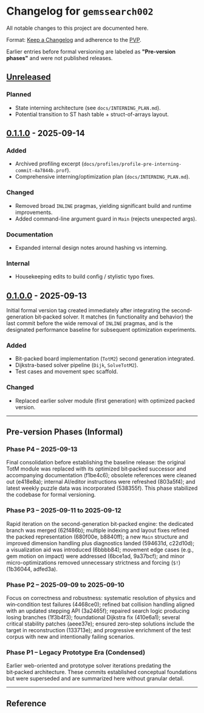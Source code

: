 # Changelog for `gemssearch002`

All notable changes to this project are documented here.

Format: [Keep a Changelog](https://keepachangelog.com/en/1.0.0/)
and adherence to the [PVP](https://pvp.haskell.org/).

Earlier entries before formal versioning are labeled as **"Pre-version phases"** and were not published releases.

## [Unreleased]
### Planned
- State interning architecture (see `docs/INTERNING_PLAN.md`).
- Potential transition to ST hash table + struct-of-arrays layout.

## [0.1.1.0] - 2025-09-14
### Added
- Archived profiling excerpt (`docs/profiles/profile-pre-interning-commit-4a7844b.prof`).
- Comprehensive interning/optimization plan (`docs/INTERNING_PLAN.md`).
### Changed
- Removed broad `INLINE` pragmas, yielding significant build and runtime improvements.
- Added command-line argument guard in `Main` (rejects unexpected args).
### Documentation
- Expanded internal design notes around hashing vs interning.
### Internal
- Housekeeping edits to build config / stylistic typo fixes.

## [0.1.0.0] - 2025-09-13
Initial formal version tag created immediately after integrating the second-generation bit‑packed solver. It matches (in functionality and behavior) the last commit before the wide removal of `INLINE` pragmas, and is the designated performance baseline for subsequent optimization experiments.

### Added
- Bit-packed board implementation (`TotM2`) second generation integrated.
- Dijkstra-based solver pipeline (`Dijk`, `SolveTotM2`).
- Test cases and movement spec scaffold.

### Changed
- Replaced earlier solver module (first generation) with optimized packed version.

---
## Pre-version Phases (Informal)

### Phase P4 – 2025-09-13
Final consolidation before establishing the baseline release: the original TotM module was replaced with its optimized bit‑packed successor and accompanying documentation (f1be4c6); obsolete references were cleaned out (e418e8a); internal AI/editor instructions were refreshed (803a5f4); and latest weekly puzzle data was incorporated (538355f). This phase stabilized the codebase for formal versioning.

### Phase P3 – 2025-09-11 to 2025-09-12
Rapid iteration on the second-generation bit‑packed engine: the dedicated branch was merged (62f486b); multiple indexing and layout fixes refined the packed representation (680f00e, b8840ff); a new `Main` structure and improved dimension handling plus diagnostics landed (594631d, c22d10d); a visualization aid was introduced (6bbbb84); movement edge cases (e.g., gem motion on impact) were addressed (6bce1ad, 9a37bcf); and minor micro-optimizations removed unnecessary strictness and forcing (`$!`) (1b36044, adfed3a).

### Phase P2 – 2025-09-09 to 2025-09-10
Focus on correctness and robustness: systematic resolution of physics and win‑condition test failures (4468ce0); refined bat collision handling aligned with an updated stepping API (3a2465f); repaired search logic producing losing branches (1f3b4f3); foundational Dijkstra fix (410e6a1); several critical stability patches (aeee37e); ensured zero‑step solutions include the target in reconstruction (133713e); and progressive enrichment of the test corpus with new and intentionally failing scenarios.

### Phase P1 – Legacy Prototype Era (Condensed)
Earlier web-oriented and prototype solver iterations predating the bit‑packed architecture. These commits established conceptual foundations but were superseded and are summarized here without granular detail.

---
## Reference

[Unreleased]: https://example.invalid/gemssearch002/compare/0.1.1.0...HEAD
[0.1.1.0]: https://example.invalid/gemssearch002/compare/0.1.0.0...0.1.1.0
[0.1.0.0]: https://example.invalid/gemssearch002/releases/tag/0.1.0.0

